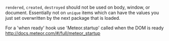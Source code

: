  `rendered`, `created`, `destroyed` should not be used on body, window, or document.
Essentially not on `unique` items which can have the values you just set overwritten by the next package that is loaded.

For a 'when ready' hook use 'Meteor.startup' called when the DOM is ready
http://docs.meteor.com/#/full/meteor_startup